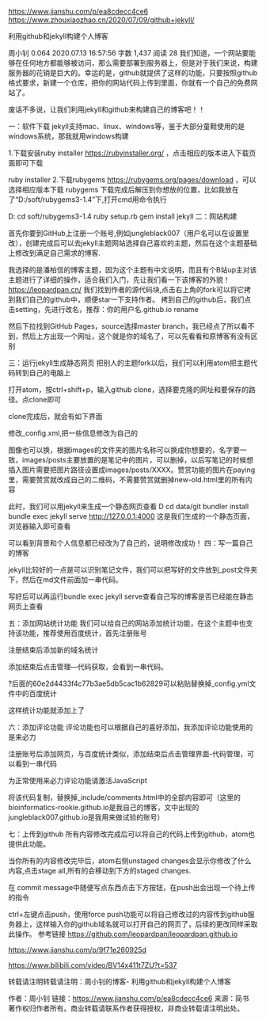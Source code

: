 https://www.jianshu.com/p/ea8cdecc4ce6
https://www.zhouxiaozhao.cn/2020/07/09/github+jekyll/


利用github和jekyll构建个人博客

周小钊
0.064
2020.07.13 16:57:56
字数 1,437
阅读 28
我们知道，一个网站要能够在任何地方都能够被访问，那么需要部署到服务器上，但是对于我们来说，构建服务器的花销是巨大的。幸运的是，github就提供了这样的功能，只要按照github格式要求，新建一个仓库，把你的网站代码上传到里面，你就有一个自己的免费网站了。

废话不多说，让我们利用jekyll和github来构建自己的博客吧！！

一：软件下载
jekyll支持mac、linux、windows等，鉴于大部分童鞋使用的是windows系统，那我就用windows构建

1.下载安装ruby installer
https://rubyinstaller.org/ ，点击相应的版本进入下载页面即可下载

ruby installer
2.下载rubygems
https://rubygems.org/pages/download ，可以选择相应版本下载
rubygems
下载完成后解压到你想放的位置，比如我放在了“D:/soft/rubygems3-1.4”下,打开cmd用命令执行

D:
cd soft/rubygems3-1.4
ruby setup.rb
gem install jekyll
二：网站构建

首先你要到GitHub上注册一个账号,例如jungleblack007（用户名可以在设置里改），创建完成后可以去jekyll主题网站选择自己喜欢的主题，然后在这个主题基础上修改到满足自己需求的博客.

我选择的是潘柏信的博客主题，因为这个主题有中文说明，而且有个B站up主对该主题进行了详细的操作，适合我们入门，先让我们看一下该博客的外貌！
https://leopardpan.cn/
我们找到作者的源代码块,点击右上角的fork可以将它拷到我们自己的github中，顺便star一下支持作者。
拷到自己的github后，我们点击setting，先进行改名，推荐：你的用户名.github.io
rename

然后下拉找到GitHub Pages，source选择master branch，我已经点了所以看不到，然后上方出现一个网址，这个就是你的域名了，可以先看看和原博客有没有区别


三：运行jekyll生成静态网页
把别人的主题fork以后，我们可以利用atom把主题代码转到自己的电脑上

打开atom，按ctrl+shift+p，输入github clone，选择要克隆的网址和要保存的路径。点clone即可



clone完成后，就会有如下界面



修改_config.xml,把一些信息修改为自己的

图像也可以换，根据images的文件夹的图片名称可以换成你想要的，名字要一致，images/posts主要放置的是笔记中的图片，可以删掉，以后写笔记的时候想插入图片需要把图片路径设置成images/posts/XXXX。赞赏功能的图片在paying里，需要赞赏就改成自己的二维码，不需要赞赏就删掉new-old.html里的所有内容



此时，我们可以用jekyll来生成一个静态网页查看
D
cd data/git
bundler install
bundle exec jekyll serve
http://127.0.0.1:4000 这是我们生成的一个静态页面，浏览器输入即可查看

可以看到背景和个人信息都已经改为了自己的，说明修改成功！
四：写一篇自己的博客


jekyll比较好的一点是可以识别笔记文件，我们可以把写好的文件放到_post文件夹下，然后在md文件前面加一串代码。



写好后可以再运行bundle exec jekyll serve查看自己写的博客是否已经能在静态网页上查看



五：添加网站统计功能
我们可以给自己的网站添加统计功能，在这个主题中也支持该功能，推荐使用百度统计，首先注册账号

注册结束后添加新的域名统计

添加结束后点击管理—代码获取，会看到一串代码。

<script>
var _hmt = _hmt || [];
(function() {
  var hm = document.createElement("script");
  hm.src = "https://hm.baidu.com/hm.js?60e2d4433f4c77b3ae5db5cac1b62829";
  var s = document.getElementsByTagName("script")[0]; 
  s.parentNode.insertBefore(hm, s);
})();
</script>

?后面的60e2d4433f4c77b3ae5db5cac1b62829可以粘贴替换掉_config.yml文件中的百度统计



这样统计功能就添加上了

六：添加评论功能
评论功能也可以根据自己的喜好添加，我添加评论功能使用的是来必力

注册账号后添加网页，与百度统计类似，添加结束后点击管理界面-代码管理，可以看到一串代码

<!-- 来必力City版安装代码 -->
<div id="lv-container" data-id="city" data-uid="MTAyMC81MDkzOC8yNzQyMA==">
<script type="text/javascript">
   (function(d, s) {
       var j, e = d.getElementsByTagName(s)[0];

       if (typeof LivereTower === 'function') { return; }

       j = d.createElement(s);
       j.src = 'https://cdn-city.livere.com/js/embed.dist.js';
       j.async = true;

       e.parentNode.insertBefore(j, e);
   })(document, 'script');
</script>
<noscript>为正常使用来必力评论功能请激活JavaScript</noscript>
</div>
<!-- City版安装代码已完成 -->
将该代码复制，替换掉_include/comments.html中的全部内容即可（这里的bioinformatics-rookie.github.io是我自己的博客，文中出现的jungleblack007.github.io是我用来做试验的账号）

七：上传到github
所有内容修改完成后可以将自己的代码上传到github，atom也提供此功能。

当你所有的内容修改完毕后，atom右侧unstaged changes会显示你修改了什么内容,点击stage all,所有的会移动到下方的staged changes.



在 commit message中随便写点东西点击下方按钮，在push出会出现一个待上传的指令



ctrl+左键点击push，使用force push功能可以将自己修改过的内容传到github服务器上，这样输入你的github域名就可以打开自己的网页了，后续的更改同样采取此操作。
参考链接
https://github.com/leopardpan/leopardpan.github.io

https://www.jianshu.com/p/9f71e260925d

https://www.bilibili.com/video/BV14x411t7ZU?t=537

转载请注明转载请注明：周小钊的博客- 利用github和jekyll构建个人博客

作者：周小钊
链接：https://www.jianshu.com/p/ea8cdecc4ce6
来源：简书
著作权归作者所有。商业转载请联系作者获得授权，非商业转载请注明出处。
